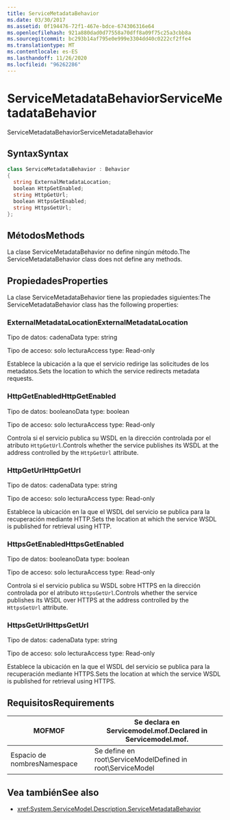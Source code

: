 ```yaml
---
title: ServiceMetadataBehavior
ms.date: 03/30/2017
ms.assetid: 0f194476-72f1-467e-bdce-674306316e64
ms.openlocfilehash: 921a880dad0d77558a70dff8a09f75c25a3cbb8a
ms.sourcegitcommit: bc293b14af795e0e999e3304dd40c0222cf2ffe4
ms.translationtype: MT
ms.contentlocale: es-ES
ms.lasthandoff: 11/26/2020
ms.locfileid: "96262286"
---
```

# <a name="servicemetadatabehavior"></a><span data-ttu-id="77814-102">ServiceMetadataBehavior</span><span class="sxs-lookup"><span data-stu-id="77814-102">ServiceMetadataBehavior</span></span>

<span data-ttu-id="77814-103">ServiceMetadataBehavior</span><span class="sxs-lookup"><span data-stu-id="77814-103">ServiceMetadataBehavior</span></span>  
  
## <a name="syntax"></a><span data-ttu-id="77814-104">Syntax</span><span class="sxs-lookup"><span data-stu-id="77814-104">Syntax</span></span>  
  
```csharp
class ServiceMetadataBehavior : Behavior  
{  
  string ExternalMetadataLocation;  
  boolean HttpGetEnabled;  
  string HttpGetUrl;  
  boolean HttpsGetEnabled;  
  string HttpsGetUrl;  
};  
```  
  
## <a name="methods"></a><span data-ttu-id="77814-105">Métodos</span><span class="sxs-lookup"><span data-stu-id="77814-105">Methods</span></span>  

 <span data-ttu-id="77814-106">La clase ServiceMetadataBehavior no define ningún método.</span><span class="sxs-lookup"><span data-stu-id="77814-106">The ServiceMetadataBehavior class does not define any methods.</span></span>  
  
## <a name="properties"></a><span data-ttu-id="77814-107">Propiedades</span><span class="sxs-lookup"><span data-stu-id="77814-107">Properties</span></span>  

 <span data-ttu-id="77814-108">La clase ServiceMetadataBehavior tiene las propiedades siguientes:</span><span class="sxs-lookup"><span data-stu-id="77814-108">The ServiceMetadataBehavior class has the following properties:</span></span>  
  
### <a name="externalmetadatalocation"></a><span data-ttu-id="77814-109">ExternalMetadataLocation</span><span class="sxs-lookup"><span data-stu-id="77814-109">ExternalMetadataLocation</span></span>  

 <span data-ttu-id="77814-110">Tipo de datos: cadena</span><span class="sxs-lookup"><span data-stu-id="77814-110">Data type: string</span></span>  
  
 <span data-ttu-id="77814-111">Tipo de acceso: solo lectura</span><span class="sxs-lookup"><span data-stu-id="77814-111">Access type: Read-only</span></span>  
  
 <span data-ttu-id="77814-112">Establece la ubicación a la que el servicio redirige las solicitudes de los metadatos.</span><span class="sxs-lookup"><span data-stu-id="77814-112">Sets the location to which the service redirects metadata requests.</span></span>  
  
### <a name="httpgetenabled"></a><span data-ttu-id="77814-113">HttpGetEnabled</span><span class="sxs-lookup"><span data-stu-id="77814-113">HttpGetEnabled</span></span>  

 <span data-ttu-id="77814-114">Tipo de datos: booleano</span><span class="sxs-lookup"><span data-stu-id="77814-114">Data type: boolean</span></span>  
  
 <span data-ttu-id="77814-115">Tipo de acceso: solo lectura</span><span class="sxs-lookup"><span data-stu-id="77814-115">Access type: Read-only</span></span>  
  
 <span data-ttu-id="77814-116">Controla si el servicio publica su WSDL en la dirección controlada por el atributo `HttpGetUrl`.</span><span class="sxs-lookup"><span data-stu-id="77814-116">Controls whether the service publishes its WSDL at the address controlled by the `HttpGetUrl` attribute.</span></span>  
  
### <a name="httpgeturl"></a><span data-ttu-id="77814-117">HttpGetUrl</span><span class="sxs-lookup"><span data-stu-id="77814-117">HttpGetUrl</span></span>  

 <span data-ttu-id="77814-118">Tipo de datos: cadena</span><span class="sxs-lookup"><span data-stu-id="77814-118">Data type: string</span></span>  
  
 <span data-ttu-id="77814-119">Tipo de acceso: solo lectura</span><span class="sxs-lookup"><span data-stu-id="77814-119">Access type: Read-only</span></span>  
  
 <span data-ttu-id="77814-120">Establece la ubicación en la que el WSDL del servicio se publica para la recuperación mediante HTTP.</span><span class="sxs-lookup"><span data-stu-id="77814-120">Sets the location at which the service WSDL is published for retrieval using HTTP.</span></span>  
  
### <a name="httpsgetenabled"></a><span data-ttu-id="77814-121">HttpsGetEnabled</span><span class="sxs-lookup"><span data-stu-id="77814-121">HttpsGetEnabled</span></span>  

 <span data-ttu-id="77814-122">Tipo de datos: booleano</span><span class="sxs-lookup"><span data-stu-id="77814-122">Data type: boolean</span></span>  
  
 <span data-ttu-id="77814-123">Tipo de acceso: solo lectura</span><span class="sxs-lookup"><span data-stu-id="77814-123">Access type: Read-only</span></span>  
  
 <span data-ttu-id="77814-124">Controla si el servicio publica su WSDL sobre HTTPS en la dirección controlada por el atributo `HttpsGetUrl`.</span><span class="sxs-lookup"><span data-stu-id="77814-124">Controls whether the service publishes its WSDL over HTTPS at the address controlled by the `HttpsGetUrl` attribute.</span></span>  
  
### <a name="httpsgeturl"></a><span data-ttu-id="77814-125">HttpsGetUrl</span><span class="sxs-lookup"><span data-stu-id="77814-125">HttpsGetUrl</span></span>  

 <span data-ttu-id="77814-126">Tipo de datos: cadena</span><span class="sxs-lookup"><span data-stu-id="77814-126">Data type: string</span></span>  
  
 <span data-ttu-id="77814-127">Tipo de acceso: solo lectura</span><span class="sxs-lookup"><span data-stu-id="77814-127">Access type: Read-only</span></span>  
  
 <span data-ttu-id="77814-128">Establece la ubicación en la que el WSDL del servicio se publica para la recuperación mediante HTTPS.</span><span class="sxs-lookup"><span data-stu-id="77814-128">Sets the location at which the service WSDL is published for retrieval using HTTPS.</span></span>  
  
## <a name="requirements"></a><span data-ttu-id="77814-129">Requisitos</span><span class="sxs-lookup"><span data-stu-id="77814-129">Requirements</span></span>  
  
|<span data-ttu-id="77814-130">MOF</span><span class="sxs-lookup"><span data-stu-id="77814-130">MOF</span></span>|<span data-ttu-id="77814-131">Se declara en Servicemodel.mof.</span><span class="sxs-lookup"><span data-stu-id="77814-131">Declared in Servicemodel.mof.</span></span>|  
|---------|-----------------------------------|  
|<span data-ttu-id="77814-132">Espacio de nombres</span><span class="sxs-lookup"><span data-stu-id="77814-132">Namespace</span></span>|<span data-ttu-id="77814-133">Se define en root\ServiceModel</span><span class="sxs-lookup"><span data-stu-id="77814-133">Defined in root\ServiceModel</span></span>|  
  
## <a name="see-also"></a><span data-ttu-id="77814-134">Vea también</span><span class="sxs-lookup"><span data-stu-id="77814-134">See also</span></span>

- <xref:System.ServiceModel.Description.ServiceMetadataBehavior>
